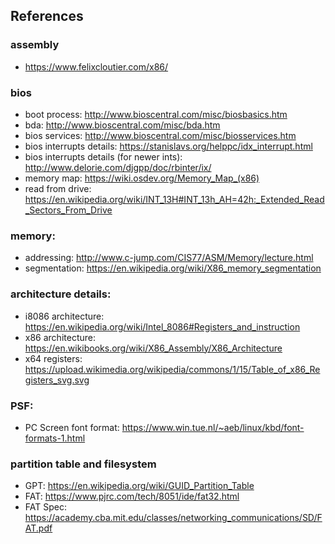 ## References
### assembly
- https://www.felixcloutier.com/x86/

### bios
- boot process: http://www.bioscentral.com/misc/biosbasics.htm
- bda: http://www.bioscentral.com/misc/bda.htm
- bios services: http://www.bioscentral.com/misc/biosservices.htm
- bios interrupts details: https://stanislavs.org/helppc/idx_interrupt.html
- bios interrupts details (for newer ints): http://www.delorie.com/djgpp/doc/rbinter/ix/
- memory map: https://wiki.osdev.org/Memory_Map_(x86)
- read from drive: https://en.wikipedia.org/wiki/INT_13H#INT_13h_AH=42h:_Extended_Read_Sectors_From_Drive

### memory:
- addressing: http://www.c-jump.com/CIS77/ASM/Memory/lecture.html
- segmentation: https://en.wikipedia.org/wiki/X86_memory_segmentation

### architecture details:
- i8086 architecture: https://en.wikipedia.org/wiki/Intel_8086#Registers_and_instruction
- x86 architecture: https://en.wikibooks.org/wiki/X86_Assembly/X86_Architecture
- x64 registers: https://upload.wikimedia.org/wikipedia/commons/1/15/Table_of_x86_Registers_svg.svg

### PSF:
- PC Screen font format: https://www.win.tue.nl/~aeb/linux/kbd/font-formats-1.html

### partition table and filesystem
- GPT: https://en.wikipedia.org/wiki/GUID_Partition_Table
- FAT: https://www.pjrc.com/tech/8051/ide/fat32.html
- FAT Spec: https://academy.cba.mit.edu/classes/networking_communications/SD/FAT.pdf
